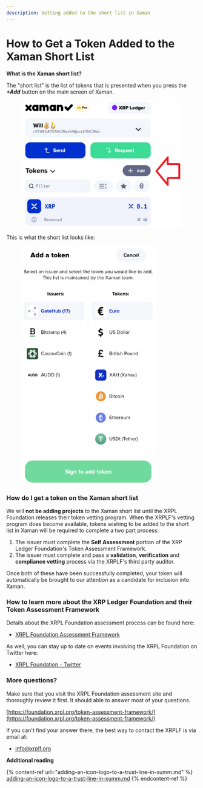 ```yaml
---
description: Getting added to the short list in Xaman
---
```


# How to Get a Token Added to the Xaman Short List

**What is the Xaman short list?**

The "short list" is the list of tokens that is presented when you press the _**+Add**_ button on the main screen of Xaman.

<figure><img src="../.gitbook/assets/Short List button.png" alt=""><figcaption></figcaption></figure>

This is what the short list looks like:

<figure><img src="../.gitbook/assets/Short List.png" alt=""><figcaption></figcaption></figure>

### **How do I get a token on the Xaman short list**&#x20;

We will **not be adding projects** to the Xaman short list until the XRPL Foundation releases their token vetting program. When the XRPLF's vetting program does become available, tokens wishing to be added to the short list in Xaman will be required to complete a two part process:

1. The issuer must complete the **Self Assessment** portion of the XRP Ledger Foundation's Token Assessment Framework.
2. The issuer must complete and pass a **validation**, **verification** and **compliance vetting** process via the XRPLF's third party auditor.

Once both of these have been successfully completed, your token will automatically be brought to our attention as a candidate for inclusion into Xaman.

### **How to learn more about the XRP Ledger Foundation and their Token Assessment Framework**

Details about the XRPL Foundation assessment process can be found here:

* [XRPL Foundation Assessment Framework](https://foundation.xrpl.org/token-assessment-framework/)

As well, you can stay up to date on events involving the XRPL Foundation on Twitter here:

* [XRPL Foundation - Twitter](https://twitter.com/XRPLF)

### **More questions?**

Make sure that you visit the XRPL Foundation assessment site and thoroughly review it first. It should able to answer most of your questions.

[https://foundation.xrpl.org/token-assessment-framework/](https://foundation.xrpl.org/token-assessment-framework/)

&#x20;If you can't find your answer there, the best way to contact the XRPLF is via email at:

* [info@xrplf.org](mailto:info@xrplf.org)

&#x20;

**Additional reading**

{% content-ref url="adding-an-icon-logo-to-a-trust-line-in-xumm.md" %}
[adding-an-icon-logo-to-a-trust-line-in-xumm.md](adding-an-icon-logo-to-a-trust-line-in-xumm.md)
{% endcontent-ref %}
